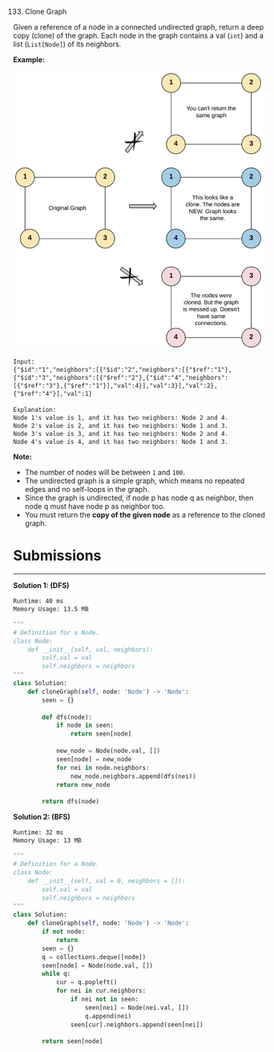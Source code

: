 133. Clone Graph

Given a reference of a node in a connected undirected graph, return a deep copy (clone) of the graph. Each node in the graph contains a val (`int`) and a list (`List[Node]`) of its neighbors.

 

**Example:**

![133_clone_graph_question.png](img/133_clone_graph_question.png)
```
Input:
{"$id":"1","neighbors":[{"$id":"2","neighbors":[{"$ref":"1"},{"$id":"3","neighbors":[{"$ref":"2"},{"$id":"4","neighbors":[{"$ref":"3"},{"$ref":"1"}],"val":4}],"val":3}],"val":2},{"$ref":"4"}],"val":1}

Explanation:
Node 1's value is 1, and it has two neighbors: Node 2 and 4.
Node 2's value is 2, and it has two neighbors: Node 1 and 3.
Node 3's value is 3, and it has two neighbors: Node 2 and 4.
Node 4's value is 4, and it has two neighbors: Node 1 and 3.
```

**Note:**

* The number of nodes will be between `1` and `100`.
* The undirected graph is a simple graph, which means no repeated edges and no self-loops in the graph.
* Since the graph is undirected, if node p has node q as neighbor, then node q must have node p as neighbor too.
* You must return the **copy of the given node** as a reference to the cloned graph.

# Submissions
---
**Solution 1: (DFS)**
```
Runtime: 40 ms
Memory Usage: 13.5 MB
```
```python
"""
# Definition for a Node.
class Node:
    def __init__(self, val, neighbors):
        self.val = val
        self.neighbors = neighbors
"""
class Solution:
    def cloneGraph(self, node: 'Node') -> 'Node':
        seen = {}
        
        def dfs(node):
            if node in seen:
                return seen[node]

            new_node = Node(node.val, [])
            seen[node] = new_node
            for nei in node.neighbors:
                new_node.neighbors.append(dfs(nei))
            return new_node
            
        return dfs(node)
```

**Solution 2: (BFS)**
```
Runtime: 32 ms
Memory Usage: 13 MB
```
```python
"""
# Definition for a Node.
class Node:
    def __init__(self, val = 0, neighbors = []):
        self.val = val
        self.neighbors = neighbors
"""
class Solution:
    def cloneGraph(self, node: 'Node') -> 'Node':
        if not node:
            return
        seen = {}
        q = collections.deque([node])
        seen[node] = Node(node.val, [])
        while q:
            cur = q.popleft()
            for nei in cur.neighbors:
                if nei not in seen:
                    seen[nei] = Node(nei.val, [])
                    q.append(nei)
                seen[cur].neighbors.append(seen[nei])
            
        return seen[node]
```